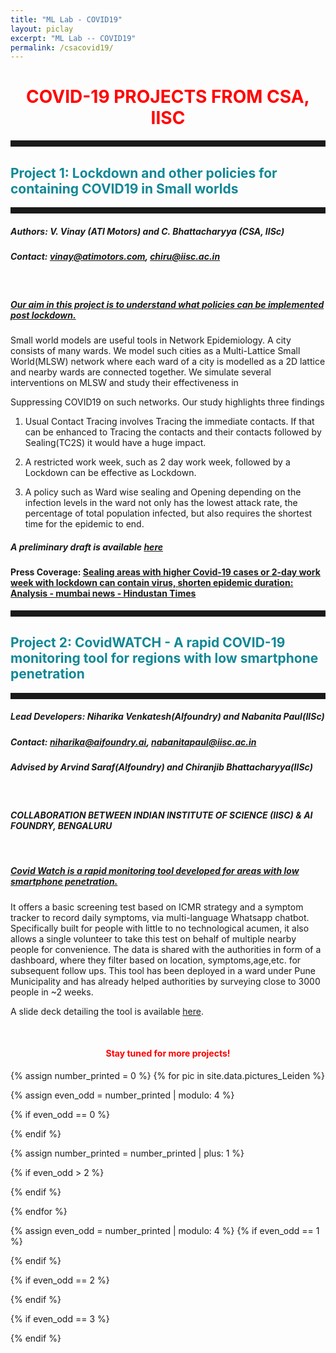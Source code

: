 ```yaml
---
title: "ML Lab - COVID19"
layout: piclay
excerpt: "ML Lab -- COVID19"
permalink: /csacovid19/
---
```


<h1 style="color:red; text-align:center;">COVID-19 PROJECTS FROM CSA, IISC</h1>
<hr style="width:100%;text-align:center;margin-left:0;height:10px;color:#1B374C">
<h2 style="color:#108896"> Project 1: Lockdown and other policies for containing COVID19 in Small worlds </h2>
<hr style="width:100%;text-align:center;margin-left:0;height:10px;color:#1B374C">

##### Authors: V. Vinay (ATI Motors) and C. Bhattacharyya (CSA, IISc) 

##### Contact: vinay@atimotors.com, chiru@iisc.ac.in

<br>

<h5><u> Our aim in this project is to understand what policies can be implemented post lockdown.</u></h5>

Small world models are useful tools in Network Epidemiology. A city consists of many wards. We model such cities as a Multi-Lattice Small World(MLSW) network where each ward of a city is modelled as a 2D lattice and nearby wards are connected together.  We simulate several interventions on MLSW and study their effectiveness in 

Suppressing COVID19 on such networks. Our study highlights three findings

1. Usual Contact Tracing involves Tracing the immediate contacts. If that can be enhanced to Tracing the contacts and their contacts followed by Sealing(TC2S) it would have a huge impact. 

2. A restricted work week, such as 2 day work week, followed by a Lockdown  can be effective as Lockdown.

3. A policy such as Ward wise sealing and Opening depending on the infection levels in the ward not only has the lowest attack rate, the percentage of total population infected, but also requires the shortest time for the epidemic to end.

##### A preliminary draft is available [here](https://drive.google.com/file/d/14UltuxOJE_CvM9qCvGXW_oj6puY6ame5/view) 

#### Press Coverage: [Sealing areas with higher Covid-19 cases or 2-day work week with lockdown can contain virus, shorten epidemic duration: Analysis - mumbai news - Hindustan Times](https://www.hindustantimes.com/mumbai-news/sealing-areas-with-higher-covid-19-cases-or-2-day-work-week-with-lockdown-can-contain-virus-shorten-epidemic-duration-analysis/story-4XQBmv4KaJ4yBoZmgEI51I.html)

<hr style="width:100%;text-align:center;margin-left:0;height:10px;color:#1B374C">
<h2 style="color:#108896"> Project 2: CovidWATCH - A rapid COVID-19 monitoring tool for regions with low smartphone penetration </h2>
<hr style="width:100%;text-align:center;margin-left:0;height:10px;color:#1B374C">

##### Lead Developers: Niharika Venkatesh(AIfoundry) and Nabanita Paul(IISc) 

##### Contact: niharika@aifoundry.ai, nabanitapaul@iisc.ac.in

##### Advised by Arvind Saraf(AIfoundry) and Chiranjib Bhattacharyya(IISc)

<br>

<h4><i>COLLABORATION BETWEEN INDIAN INSTITUTE OF SCIENCE (IISC) & AI FOUNDRY, BENGALURU</i></h4>

<br>

<h5><u> Covid Watch is a rapid monitoring tool developed for areas with low smartphone penetration.</u></h5>

It offers a basic screening test based on ICMR strategy and a symptom tracker to record daily symptoms, via multi-language Whatsapp chatbot. Specifically built for people with little to no technological acumen, it also allows a single volunteer to take this test on behalf of multiple nearby people for convenience. The data is shared with the authorities in form of a dashboard, where they filter based on location, symptoms,age,etc. for subsequent follow ups. This tool has been deployed in a ward under Pune Municipality and has already helped authorities by surveying close to 3000 people in ~2 weeks. 

A slide deck detailing the tool is available [here](https://drive.google.com/open?id=1G6fbV0fzH9Xo9_y2zdZqnmEQRgpoJ8bc).

<br>
<h4 style="text-align:center; color:red;">Stay tuned for more projects!</h4> 

{% assign number_printed = 0 %}
{% for pic in site.data.pictures_Leiden %}

{% assign even_odd = number_printed | modulo: 4 %}

{% if even_odd == 0 %}
<div class="row">
{% endif %}

{% assign number_printed = number_printed | plus: 1 %}

{% if even_odd > 2 %}
</div>
{% endif %}


{% endfor %}

{% assign even_odd = number_printed | modulo: 4 %}
{% if even_odd == 1 %}
</div>
{% endif %}

{% if even_odd == 2 %}
</div>
{% endif %}

{% if even_odd == 3 %}
</div>
{% endif %}

<p> &nbsp; </p>
